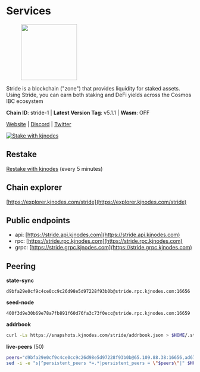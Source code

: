 # Services

<figure><img src="https://raw.githubusercontent.com/kj89/testnet_manuals/main/pingpub/logos/stride.png" width="150" alt=""><figcaption></figcaption></figure>

Stride is a blockchain ("zone") that provides liquidity for staked assets.  Using Stride, you can earn both staking and DeFi yields across the Cosmos IBC ecosystem

**Chain ID**: stride-1 | **Latest Version Tag**: v5.1.1 | **Wasm**: OFF

[Website](https://stride.zone) | [Discord](https://discord.gg/mzQZ8dAE7u) | [Twitter](https://twitter.com/stride_zone)

[![Stake with kjnodes](https://i.ibb.co/cr44Q8j/button-stake-with-kjnodes.png)](https://restake.app/stride/stridevaloper1j8gkhtllnp252l6g6zwzea30e7pvzqttr9768n)

## Restake

[Restake with kjnodes](https://restake.app/stride/stridevaloper1j8gkhtllnp252l6g6zwzea30e7pvzqttr9768n) (every 5 minutes)
## Chain explorer
[https://explorer.kjnodes.com/stride](https://explorer.kjnodes.com/stride)

## Public endpoints

* api: [https://stride.api.kjnodes.com](https://stride.api.kjnodes.com)
* rpc: [https://stride.rpc.kjnodes.com](https://stride.rpc.kjnodes.com)
* grpc: [https://stride.grpc.kjnodes.com](https://stride.grpc.kjnodes.com)

## Peering

**state-sync**

```text
d9bfa29e0cf9c4ce0cc9c26d98e5d97228f93b0b@stride.rpc.kjnodes.com:16656
```

**seed-node**

```text
400f3d9e30b69e78a7fb891f60d76fa3c73f0ecc@stride.rpc.kjnodes.com:16659
```

**addrbook**
```bash
curl -Ls https://snapshots.kjnodes.com/stride/addrbook.json > $HOME/.stride/config/addrbook.json
```

**live-peers** (50)
```bash
peers="d9bfa29e0cf9c4ce0cc9c26d98e5d97228f93b0b@65.109.88.38:16656,ad6700400ff6a76b442e96e772e1f1d641bd3560@34.66.206.221:26656,615ebc348998f7f050763dd0a9201e8f61e8fc07@35.210.78.199:26656,e726816f42831689eab9378d5d577f1d06d25716@176.9.188.21:26656,a757fc9ea95a7f643d392ec9fdaa31cbf06e76d9@195.3.221.21:12256,9ee75491e354965d8bfd8434aa093f8613bc1dce@65.108.238.103:12256,e1b058e5cfa2b836ddaa496b10911da62dcf182e@138.201.8.248:26656,2254e6968e5c7ebc98ef5b79b388502fa44e10e1@5.161.134.44:26656,ed857708c330334e1e62751470d6ecddf0397459@65.109.69.59:12256,05eec003db41d7ff47a317ef59f83e31bdca23c3@78.107.234.44:26656,04b797b5a56fb939a97a3c7d9c3230d09b85e8d7@93.189.30.118:26656,abaf98731ce081fa2f32da7db0ff27b1db1c1c99@80.64.208.151:26656,34c7cc0cf4214fb3ee95d2198c4c9b1184dea176@65.108.137.36:26656,463b1dc6903455575079572fb23407be586f2a4b@185.16.39.37:26656,5093547fdf0430143ac66b4ee55d80e6542a6c10@217.174.247.163:26656,df3f533e6b9776c11f08da804edcb810cbdd2080@65.108.234.23:12256,44e797771bff124693e63a8ec331d42873cf2ae2@95.217.202.49:35656,d77e7918b9f9e21ee60a8e03075ca3e5f7353912@162.55.4.253:26656,a3f95b0b15c31a68a7535f6068c4e14b95e90dcf@65.109.92.240:21016,1965679d5005393a0d200e6e77b3c7b33084a7a7@65.21.200.7:5000,8fff37214fb0ef622f1c09dccb22d6321e004c3e@109.123.242.163:50056,f602040562935873815a5ac23cb1ac7dd8821b76@176.9.22.117:26656,741864e5c0bd37ae602c2c853c71a2c3b84589a0@65.21.88.172:29656,5383a21cf2d5e513aea2c3e430133f31aa2e5d00@138.201.32.103:26656,18704d8ffb35d412adb3fb8eea62c894cf175e75@86.48.26.130:26656,8d7d0f32d53467c4d5e8871faf4ec58ea970fed2@157.90.179.182:26456,b5f9fa874781f975687018ae559f0d952d3a2e24@52.52.208.179:26656,ea6a7b2f366bc343f0670f1673fd86001dd08eb0@65.108.122.246:26636,a206a5ff59132c3f771735dec337432e6cfb2f7c@15.235.53.45:2062,a77173bc4f4171fec0ac56b37c18e0ba6e5f80a4@65.108.226.44:31656,222b5f1f8f8b4933c1913818ab2b7379c282b4e2@65.108.75.107:11656,befab97d41e02ea4e759eda3de9e30e77b95b55b@34.68.135.121:26656,ebc272824924ea1a27ea3183dd0b9ba713494f83@185.16.39.158:26886,f8e2f80a8c58e6f53cc4940f5f1eac55c9067480@35.247.153.164:26656,cd680cc992983e5c8244b5529034a2e362e7a6d3@93.159.134.157:26656,82ee74bb249d32440394ec0563816220801ea8d0@35.193.84.64:26656,e821acdaf0c7a3c60ea3cd4eb4a98a62dad06f58@43.201.12.41:26656,777274fb08ed48a4e027664e2576a8460272e43c@15.235.115.153:26656,d36ac7580cc8907a00b0add8c3b047caea6df4ed@107.155.67.202:26636,474893e4c5c0970d70db5612e24a54ebd87abeac@95.217.192.173:6000,4e1c2471efb89239fb04a4b75f9f87177fd91d00@95.217.151.243:26656,6831d67983cf5ebcb44da01737ccd6ccbd15c08e@193.70.47.90:12256,fb24bc1de8c563e822897fba89bf150c602f3123@198.244.178.213:26656,910c534a773679a722300ee2f82fbca220fff520@146.190.125.163:31309,1ec2a654e00e22279ee50f13f074f2bce7218681@15.235.114.194:10156,a7b4cf6f65138ba61518c2c45402da32dc8e28b7@88.99.164.158:21016,6856de6f0c70a850db2b58deb43d568fced4a524@35.208.80.214:26656,f5732d5a406bdbbf08acad017c0993c0aa8ebe70@35.203.136.1:26656,bffe92095850b08f905f6fde1d4282b4a619a690@5.161.97.148:26656,20e1000e88125698264454a884812746c2eb4807@65.108.227.217:12256"
sed -i -e "s|^persistent_peers *=.*|persistent_peers = \"$peers\"|" $HOME/.stride/config/config.toml
```
